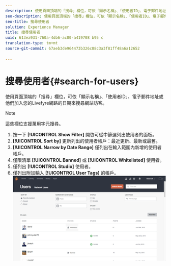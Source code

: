 ```yaml
---
description: 使用頁面頂端的「搜尋」欄位，可依「顯示名稱」、「使用者ID」、電子郵件地址或他們加入您的Livefyre網路的日期來搜尋網站訪客。
seo-description: 使用頁面頂端的「搜尋」欄位，可依「顯示名稱」、「使用者ID」、電子郵件地址或他們加入您的Livefyre網路的日期來搜尋網站訪客。
seo-title: 搜尋使用者
solution: Experience Manager
title: 搜尋使用者
uuid: 613ea931-760a-4db6-ac00-a419708 b95 c
translation-type: tm+mt
source-git-commit: 67aeb3de964473b326c88c3a3f81ff48a6a12652

---
```



# 搜尋使用者{#search-for-users}

使用頁面頂端的「搜尋」欄位，可依「顯示名稱」、「使用者ID」、電子郵件地址或他們加入您的Livefyre網路的日期來搜尋網站訪客。

>[!NOTE]
>
>這些欄位支援萬用字元搜尋。

1. 按一下 **[!UICONTROL Show Filter]** 開啓可從中篩選列出使用者的面板。
1. **[!UICONTROL Sort by]** 更新列出的使用者帳戶：最近更新、最新或最舊。
1. **[!UICONTROL Narrow by Date Range]** 僅列出在輸入範圍內新增的使用者帳戶。
1. 僅限清單 **[!UICONTROL Banned]** 或 **[!UICONTROL Whitelisted]** 使用者。
1. 僅列出 **[!UICONTROL Studio]** 使用者。
1. 僅列出附加輸入 **[!UICONTROL User Tags]** 的帳戶。 ![](assets/UsersFilter-1024x568.png)


